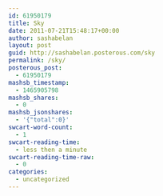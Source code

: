 ```yaml
---
id: 61950179
title: Sky
date: 2011-07-21T15:48:17+00:00
author: sashabelan
layout: post
guid: http://sashabelan.posterous.com/sky
permalink: /sky/
posterous_post:
  - 61950179
mashsb_timestamp:
  - 1465905798
mashsb_shares:
  - 0
mashsb_jsonshares:
  - '{"total":0}'
swcart-word-count:
  - 1
swcart-reading-time:
  - less then a minute
swcart-reading-time-raw:
  - 0
categories:
  - uncategorized
---
```

[](http://instagr.am/p/IKvEn/)